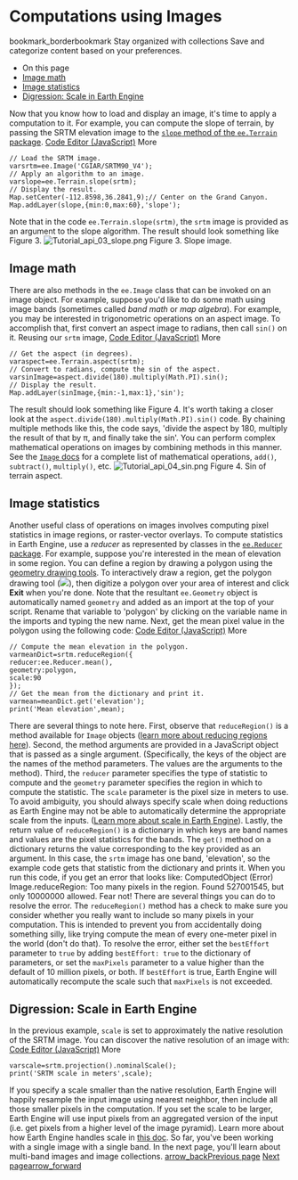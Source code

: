  
#  Computations using Images 
bookmark_borderbookmark Stay organized with collections  Save and categorize content based on your preferences.
  * On this page
  * [Image math](https://developers.google.com/earth-engine/tutorials/tutorial_api_03#image-math)
  * [Image statistics](https://developers.google.com/earth-engine/tutorials/tutorial_api_03#image-statistics)
  * [Digression: Scale in Earth Engine](https://developers.google.com/earth-engine/tutorials/tutorial_api_03#digression:-scale-in-earth-engine)


Now that you know how to load and display an image, it's time to apply a computation to it. For example, you can compute the slope of terrain, by passing the SRTM elevation image to the [`slope` method of the `ee.Terrain` package](https://developers.google.com/earth-engine/apidocs/ee-terrain-slope).
[Code Editor (JavaScript)](https://developers.google.com/earth-engine/tutorials/tutorial_api_03#code-editor-javascript-sample) More
```
// Load the SRTM image.
varsrtm=ee.Image('CGIAR/SRTM90_V4');
// Apply an algorithm to an image.
varslope=ee.Terrain.slope(srtm);
// Display the result.
Map.setCenter(-112.8598,36.2841,9);// Center on the Grand Canyon.
Map.addLayer(slope,{min:0,max:60},'slope');
```

Note that in the code `ee.Terrain.slope(srtm)`, the `srtm` image is provided as an argument to the slope algorithm. The result should look something like Figure 3.
![Tutorial_api_03_slope.png](https://developers.google.com/static/earth-engine/images/Tutorial_api_03_slope.png) Figure 3. Slope image. 
## Image math
There are also methods in the `ee.Image` class that can be invoked on an image object. For example, suppose you'd like to do some math using image bands (sometimes called _band math_ or _map algebra_). For example, you may be interested in trigonometric operations on an aspect image. To accomplish that, first convert an aspect image to radians, then call `sin()` on it. Reusing our `srtm` image,
[Code Editor (JavaScript)](https://developers.google.com/earth-engine/tutorials/tutorial_api_03#code-editor-javascript-sample) More
```
// Get the aspect (in degrees).
varaspect=ee.Terrain.aspect(srtm);
// Convert to radians, compute the sin of the aspect.
varsinImage=aspect.divide(180).multiply(Math.PI).sin();
// Display the result.
Map.addLayer(sinImage,{min:-1,max:1},'sin');
```

The result should look something like Figure 4. It's worth taking a closer look at the `aspect.divide(180).multiply(Math.PI).sin()` code. By chaining multiple methods like this, the code says, 'divide the aspect by 180, multiply the result of that by π, and finally take the sin'. You can perform complex mathematical operations on images by combining methods in this manner. See the [`Image` docs](https://developers.google.com/earth-engine/apidocs/ee-image) for a complete list of mathematical operations, `add()`, `subtract()`, `multiply()`, etc.
![Tutorial_api_04_sin.png](https://developers.google.com/static/earth-engine/images/Tutorial_api_04_sin.png) Figure 4. Sin of terrain aspect. 
## Image statistics
Another useful class of operations on images involves computing pixel statistics in image regions, or raster-vector overlays. To compute statistics in Earth Engine, use a _reducer_ as represented by classes in the [`ee.Reducer` package](https://developers.google.com/earth-engine/guides/reducers_intro). For example, suppose you're interested in the mean of elevation in some region. You can define a region by drawing a polygon using the [geometry drawing tools](https://developers.google.com/earth-engine/guides/playground#geometry-tools). To interactively draw a region, get the polygon drawing tool (![](https://developers.google.com/static/earth-engine/images/Playground_button_polygon.png)), then digitize a polygon over your area of interest and click **Exit** when you're done. Note that the resultant `ee.Geometry` object is automatically named `geometry` and added as an import at the top of your script. Rename that variable to 'polygon' by clicking on the variable name in the imports and typing the new name.
Next, get the mean pixel value in the polygon using the following code:
[Code Editor (JavaScript)](https://developers.google.com/earth-engine/tutorials/tutorial_api_03#code-editor-javascript-sample) More
```
// Compute the mean elevation in the polygon.
varmeanDict=srtm.reduceRegion({
reducer:ee.Reducer.mean(),
geometry:polygon,
scale:90
});
// Get the mean from the dictionary and print it.
varmean=meanDict.get('elevation');
print('Mean elevation',mean);
```

There are several things to note here. First, observe that `reduceRegion()` is a method available for `Image` objects ([learn more about reducing regions here](https://developers.google.com/earth-engine/guides/reducers_reduce_region)). Second, the method arguments are provided in a JavaScript object that is passed as a single argument. (Specifically, the keys of the object are the names of the method parameters. The values are the arguments to the method). Third, the `reducer` parameter specifies the type of statistic to compute and the `geometry` parameter specifies the region in which to compute the statistic. The `scale` parameter is the pixel size in meters to use. To avoid ambiguity, you should always specify scale when doing reductions as Earth Engine may not be able to automatically determine the appropriate scale from the inputs. ([Learn more about scale in Earth Engine](https://developers.google.com/earth-engine/guides/scale)).
Lastly, the return value of `reduceRegion()` is a dictionary in which keys are band names and values are the pixel statistics for the bands. The `get()` method on a dictionary returns the value corresponding to the key provided as an argument. In this case, the `srtm` image has one band, 'elevation', so the example code gets that statistic from the dictionary and prints it. 
When you run this code, if you get an error that looks like:
ComputedObject (Error) Image.reduceRegion: Too many pixels in the region. Found 527001545, but only 10000000 allowed. 
Fear not! There are several things you can do to resolve the error. The `reduceRegion()` method has a check to make sure you consider whether you really want to include so many pixels in your computation. This is intended to prevent you from accidentally doing something silly, like trying compute the mean of every one-meter pixel in the world (don't do that). To resolve the error, either set the `bestEffort` parameter to `true` by adding `bestEffort: true` to the dictionary of parameters, or set the `maxPixels` parameter to a value higher than the default of 10 million pixels, or both. If `bestEffort` is true, Earth Engine will automatically recompute the scale such that `maxPixels` is not exceeded.
## Digression: Scale in Earth Engine
In the previous example, `scale` is set to approximately the native resolution of the SRTM image. You can discover the native resolution of an image with:
[Code Editor (JavaScript)](https://developers.google.com/earth-engine/tutorials/tutorial_api_03#code-editor-javascript-sample) More
```
varscale=srtm.projection().nominalScale();
print('SRTM scale in meters',scale);
```

If you specify a scale smaller than the native resolution, Earth Engine will happily resample the input image using nearest neighbor, then include all those smaller pixels in the computation. If you set the scale to be larger, Earth Engine will use input pixels from an aggregated version of the input (i.e. get pixels from a higher level of the image pyramid). Learn more about how Earth Engine handles scale in [this doc](https://developers.google.com/earth-engine/guides/scale). 
So far, you've been working with a single image with a single band. In the next page, you'll learn about multi-band images and image collections.
[ arrow_backPrevious page](https://developers.google.com/earth-engine/tutorials/tutorial_api_02) [ Next pagearrow_forward](https://developers.google.com/earth-engine/tutorials/tutorial_api_04)
